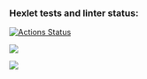 ### Hexlet tests and linter status:
[![Actions Status](https://github.com/Esperansa10/php-project-45/workflows/hexlet-check/badge.svg)](https://github.com/Esperansa10/php-project-45/actions)

<a href="https://codeclimate.com/github/Esperansa10/php-project-45/maintainability"><img src="https://api.codeclimate.com/v1/badges/859c36cad424366a0d1a/maintainability" /></a>

<a href="https://asciinema.org/a/s3lLVB5PqJBkyQ5d3A69dyvq4" target="_blank"><img src="https://asciinema.org/a/s3lLVB5PqJBkyQ5d3A69dyvq4.svg" /></a>